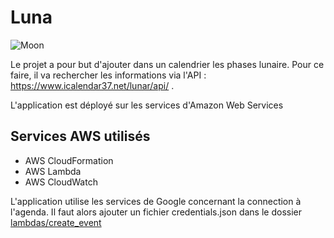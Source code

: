 # Luna
![Moon](/assets/luna.ico)

Le projet a pour but d'ajouter dans un calendrier les phases lunaire.
Pour ce faire, il va rechercher les informations via l'API : https://www.icalendar37.net/lunar/api/ .


L'application est déployé sur les services d'Amazon Web Services
## Services AWS utilisés
- AWS CloudFormation
- AWS Lambda
- AWS CloudWatch


L'application utilise les services de Google concernant la connection à l'agenda.
Il faut alors ajouter un fichier credentials.json dans le dossier [lambdas/create_event](https://github.com/Kruril/LunaV2/tree/main/lambdas/create_event)
